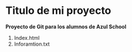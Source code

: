 # Titulo de mi proyecto
**Proyecto de Git para los alumnos de Azul School**

[//]:# (Listas enumeradas)

1. Index.html 
2. Inforamtion.txt